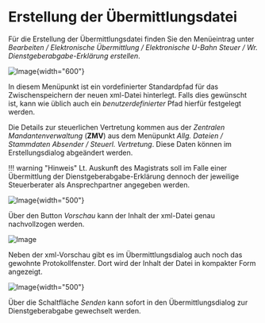 # Erstellung der Übermittlungsdatei

Für die Erstellung der Übermittlungsdatei finden Sie den Menüeintrag unter *Bearbeiten / Elektronische Übermittlung / Elektronische U-Bahn Steuer / Wr. Dienstgeberabgabe-Erklärung erstellen*.

![Image](<img/image333.png>){width="600"}

In diesem Menüpunkt ist ein vordefinierter Standardpfad für das Zwischenspeichern der neuen xml-Datei hinterlegt. Falls dies gewünscht ist, kann wie üblich auch ein *benutzerdefinierter* Pfad hierfür festgelegt werden.

Die Details zur steuerlichen Vertretung kommen aus der *Zentralen Mandantenverwaltung* (**ZMV**) aus dem Menüpunkt *Allg. Dateien / Stammdaten Absender / Steuerl. Vertretung*. Diese Daten können im Erstellungsdialog abgeändert werden.

!!! warning "Hinweis"
    Lt. Auskunft des Magistrats soll im Falle einer Übermittlung der Dienstgeberabgabe-Erklärung dennoch der jeweilige Steuerberater als Ansprechpartner angegeben werden.

![Image](<img/image334.png>){width="500"}

Über den Button *Vorschau* kann der Inhalt der xml-Datei genau nachvollzogen werden.

![Image](<img/image335.png>)

Neben der xml-Vorschau gibt es im Übermittlungsdialog auch noch das gewohnte Protokollfenster. Dort wird der Inhalt der Datei in kompakter Form angezeigt.

![Image](<img/image336.png>){width="500"}

Über die Schaltfläche *Senden* kann sofort in den Übermittlungsdialog zur Dienstgeberabgabe gewechselt werden.